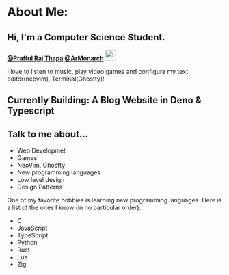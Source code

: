 # About Me:
## Hi, I'm a Computer Science Student.

**[@Prafful Raj Thapa](http://ardev.site/) [@ArMonarch](https://github.com/ArMonarch/ArMonarch/) <img src="https://media.giphy.com/media/hvRJCLFzcasrR4ia7z/giphy.gif" width=25>**


I love to listen to music, play video games and configure my text editor(neovim), Terminal(Ghostty)!

## Currently Building: A Blog Website in Deno & Typescript

## Talk to me about...
- Web Developmet
- Games
- NeoVim, Ghostty
- New programming languages
- Low level design
- Design Patterns

One of my favorite hobbies is learning new programming languages. Here is a list of the ones I know (in no particular order):
- C
- JavaScript
- TypeScript
- Python
- Rust
- Lua
- Zig
